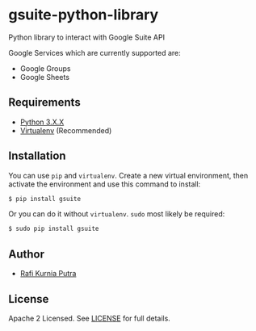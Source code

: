 # gsuite-python-library
Python library to interact with Google Suite API

Google Services which are currently supported are:
* Google Groups
* Google Sheets

## Requirements

* [Python 3.X.X](https://www.python.org/downloads/)
* [Virtualenv](https://virtualenv.pypa.io/en/latest/) (Recommended)

## Installation

You can use `pip` and `virtualenv`. Create a new virtual environment, then activate the environment and use this command to install:
```bash
$ pip install gsuite
```

Or you can do it without `virtualenv`. `sudo` most likely be required:
```bash
$ sudo pip install gsuite
```

## Author

* [Rafi Kurnia Putra](https://github.com/rafikurnia)

## License

Apache 2 Licensed. See [LICENSE](https://github.com/traveloka/gsuite-python-library/blob/master/LICENSE) for full details.